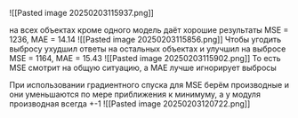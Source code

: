 ![[Pasted image 20250203115937.png]]



на всех объектах кроме одного модель даёт хорошие результаты
MSE = 1236, MAE = 14.14
![[Pasted image 20250203115856.png]]
Чтобы угодить выбросу ухудшил ответы на остальных объектах и улучшил на выбросе
MSE = 1164, MAE = 15.43
![[Pasted image 20250203115902.png]]
То есть MSE смотрит на общую ситуацию, а MAE лучше игнорирует выбросы







При использовании градиентного спуска для MSE берём производные и они уменьшаются по мере приближения к минимуму, а у модуля производная всегда +-1
![[Pasted image 20250203120722.png]]
